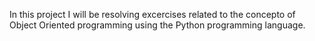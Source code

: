 In this project I will be resolving excercises related to the concepto of Object Oriented programming using the Python programming language. 